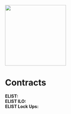 <img src="https://firebasestorage.googleapis.com/v0/b/e-list-e5622.appspot.com/o/Assets%2FeLT.png?alt=media" width="200" height="200">


# Contracts

**ELIST:**   
**ELIST ILO:**  
**ELIST Lock Ups:**  
